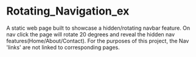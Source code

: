 # Rotating_Navigation_ex
A static web page built to showcase a hidden/rotating navbar feature. On nav click the page will rotate 20 degrees and reveal the hidden nav features(Home/About/Contact). For the purposes of this project, the Nav 'links' are not linked to corresponding pages.
